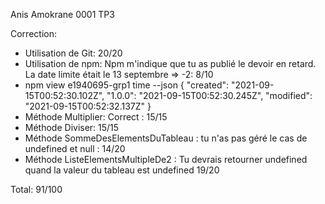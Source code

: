 Anis Amokrane
0001
TP3

Correction: 
- Utilisation de Git: 20/20
- Utilisation de npm: Npm m'indique que tu as publié le devoir en retard. La date limite était le 13 septembre => -2: 8/10
-   npm view e1940695-grp1 time --json
    {
      "created": "2021-09-15T00:52:30.102Z",
      "1.0.0": "2021-09-15T00:52:30.245Z",
      "modified": "2021-09-15T00:52:32.137Z"
    }
- Méthode Multiplier: Correct : 15/15
- Méthode Diviser: 15/15
- Méthode SommeDesElementsDuTableau : tu n'as pas géré le cas de undefined et null : 14/20
- Méthode ListeElementsMultipleDe2 : Tu devrais retourner undefined quand la valeur du tableau est undefined 19/20

Total: 91/100
